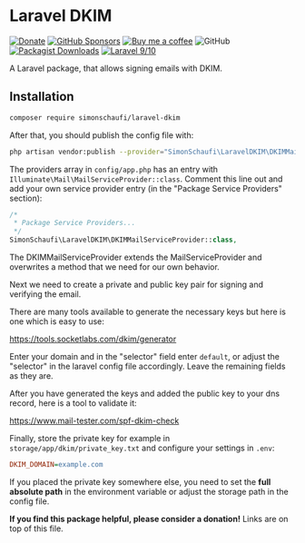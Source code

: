 # Laravel DKIM

[![Donate](https://img.shields.io/badge/Donate-PayPal-blue.svg)](https://www.paypal.me/simonschaufi/20)
[![GitHub Sponsors](https://img.shields.io/github/sponsors/simonschaufi?label=GitHub%20Sponsors)](https://github.com/sponsors/simonschaufi)
[![Buy me a coffee](https://img.shields.io/badge/-Buy_me_a_coffee-gray?logo=buymeacoffee)](https://www.buymeacoffee.com/simonschaufi)
![GitHub](https://img.shields.io/github/license/simonschaufi/laravel-dkim)
[![Packagist Downloads](https://img.shields.io/packagist/dt/simonschaufi/laravel-dkim)](https://packagist.org/packages/simonschaufi/laravel-dkim)
[![Laravel 9/10](https://img.shields.io/badge/Laravel-9/10-ff2d20)](https://laravel.com)

A Laravel package, that allows signing emails with DKIM.

## Installation

```bash
composer require simonschaufi/laravel-dkim
```

After that, you should publish the config file with:

```bash
php artisan vendor:publish --provider="SimonSchaufi\LaravelDKIM\DKIMMailServiceProvider"
```

The providers array in `config/app.php` has an entry with `Illuminate\Mail\MailServiceProvider::class`. Comment this 
line out and add your own service provider entry (in the "Package Service Providers" section):

```php
/*
 * Package Service Providers...
 */
SimonSchaufi\LaravelDKIM\DKIMMailServiceProvider::class,
```

The DKIMMailServiceProvider extends the MailServiceProvider and overwrites a method that we need for our own behavior.

Next we need to create a private and public key pair for signing and verifying the email.

There are many tools available to generate the necessary keys but here is one which is easy to use:

https://tools.socketlabs.com/dkim/generator

Enter your domain and in the "selector" field enter `default`, or adjust the "selector" in the laravel config file accordingly. Leave the remaining fields as they are.

After you have generated the keys and added the public key to your dns record, here is a tool to validate it:

https://www.mail-tester.com/spf-dkim-check

Finally, store the private key for example in `storage/app/dkim/private_key.txt` and configure your settings in `.env`:

```ini
DKIM_DOMAIN=example.com
```

If you placed the private key somewhere else, you need to set the **full absolute path** in the environment variable 
or adjust the storage path in the config file.

**If you find this package helpful, please consider a donation!** Links are on top of this file.
